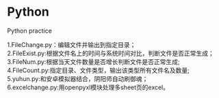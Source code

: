 # Python
Python practice

1.FileChange.py：编辑文件并输出到指定目录；<br/>
2.FileExist.py:根据文件名上的时间与系统时间对比，判断文件是否正常生成；<br/>
3.FileNum.py:根据当天文件数量是否增长判断文件是否正常生成;<br/>
4.FileCount.py:指定目录、文件类型，输出该类型所有文件名及数量;<br/>
5.yuhun.py:和安卓模拟器结合，阴阳师自动刷御魂；<br/>
6.excelchange.py:用openpyxl模块处理多sheet页的excel。
